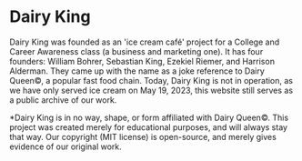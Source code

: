 # Dairy King

Dairy King was founded as an 'ice cream café' project for a College and Career Awareness class (a business and marketing one). It has four founders: William Bohrer, Sebastian King, Ezekiel Riemer, and Harrison Alderman. They came up with the name as a joke reference to Dairy Queen©, a popular fast food chain. Today, Dairy King is not in operation, as we have only served ice cream on May 19, 2023, this website still serves as a public archive of our work.

*Dairy King is in no way, shape, or form affiliated with Dairy Queen©. This project was created merely for educational purposes, and will always stay that way. Our copyright (MIT license) is open-source, and merely gives evidence of our original work.
